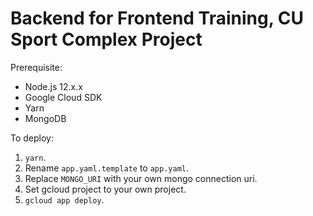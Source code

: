 # Backend for Frontend Training, CU Sport Complex Project

Prerequisite:
- Node.js 12.x.x
- Google Cloud SDK
- Yarn
- MongoDB

To deploy:
1. `yarn`.
2. Rename `app.yaml.template` to `app.yaml`.
3. Replace `MONGO_URI` with your own mongo connection uri.
3. Set gcloud project to your own project.
4. `gcloud app deploy`.